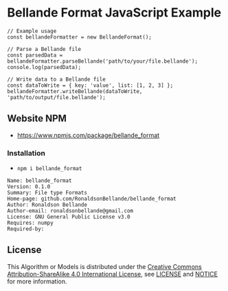 # Bellande Format JavaScript Example

```
// Example usage
const bellandeFormatter = new BellandeFormat();

// Parse a Bellande file
const parsedData = bellandeFormatter.parseBellande('path/to/your/file.bellande');
console.log(parsedData);

// Write data to a Bellande file
const dataToWrite = { key: 'value', list: [1, 2, 3] };
bellandeFormatter.writeBellande(dataToWrite, 'path/to/output/file.bellande');
```

## Website NPM
- https://www.npmjs.com/package/bellande_format

### Installation
- `npm i bellande_format`


```
Name: bellande_format
Version: 0.1.0
Summary: File type Formats
Home-page: github.com/RonaldsonBellande/bellande_format
Author: Ronaldson Bellande
Author-email: ronaldsonbellande@gmail.com
License: GNU General Public License v3.0
Requires: numpy
Required-by:
```

## License
This Algorithm or Models is distributed under the [Creative Commons Attribution-ShareAlike 4.0 International License](http://creativecommons.org/licenses/by-sa/4.0/), see [LICENSE](https://github.com/RonaldsonBellande/bellande_format/blob/main/LICENSE) and [NOTICE](https://github.com/RonaldsonBellande/bellande_format/blob/main/LICENSE) for more information.
